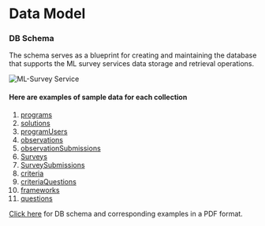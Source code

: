 # Data Model

### DB Schema

The schema serves as a blueprint for creating and maintaining the database that supports the ML survey services data storage and retrieval operations.

![ML-Survey Service](https://ml-services-uploads.s3.ap-south-1.amazonaws.com/DBSchema/ML-Survey.png)

#### Here are examples of sample data for each collection

1. [programs](https://github.com/shikshalokam/ml-survey-service/blob/master/DBSchema/programs.json)
2. [solutions](https://github.com/shikshalokam/ml-survey-service/blob/master/DBSchema/solutions.json)
3. [programUsers](https://github.com/shikshalokam/ml-survey-service/blob/master/DBSchema/programUsers.json)
4. [observations](https://github.com/shikshalokam/ml-survey-service/blob/master/DBSchema/observations.json)
5. [observationSubmissions](https://github.com/shikshalokam/ml-survey-service/blob/master/DBSchema/observationSubmissions.json)
6. [Surveys](https://github.com/shikshalokam/ml-survey-service/blob/master/DBSchema/surveys.json)
7. [SurveySubmissions](https://github.com/shikshalokam/ml-survey-service/blob/master/DBSchema/surveySubmissions.json)
8. [criteria](https://github.com/shikshalokam/ml-survey-service/blob/master/DBSchema/criteria.json)
9. [criteriaQuestions](https://github.com/shikshalokam/ml-survey-service/blob/master/DBSchema/criteriaQuestions.json)
10. [frameworks](https://github.com/shikshalokam/ml-survey-service/blob/master/DBSchema/frameworks.json)
11. [questions](https://github.com/shikshalokam/ml-survey-service/blob/master/DBSchema/questions.json)

[Click here](https://ml-services-uploads.s3.ap-south-1.amazonaws.com/DBSchema/ML-Survey.pdf) for DB schema and corresponding examples in a PDF format.
